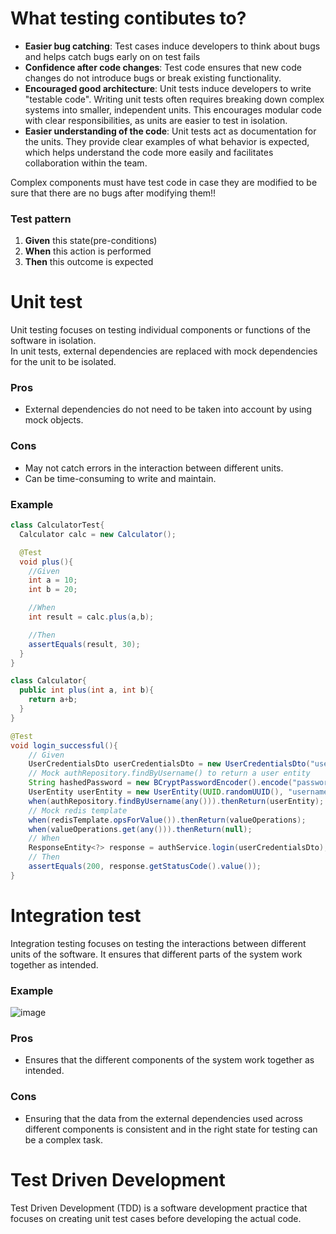 # What testing contibutes to?
- **Easier bug catching**: Test cases induce developers to think about bugs and helps catch bugs early on on test fails
- **Confidence after code changes**: Test code ensures that new code changes do not introduce bugs or break existing functionality.
- **Encouraged good architecture**: Unit tests induce developers to write "testable code". Writing unit tests often requires breaking down complex systems into smaller, independent units. This encourages modular code with clear responsibilities, as units are easier to test in isolation.
- **Easier understanding of the code**: Unit tests act as documentation for the units. They provide clear examples of what behavior is expected, which helps understand the code more easily and facilitates collaboration within the team.

Complex components must have test code in case they are modified to be sure that there are no bugs after modifying them!!

### Test pattern
1. **Given** this state(pre-conditions)
2. **When** this action is performed
3. **Then** this outcome is expected

# Unit test
Unit testing focuses on testing individual components or functions of the software in isolation.<br>
In unit tests, external dependencies are replaced with mock dependencies for the unit to be isolated.
### Pros
- External dependencies do not need to be taken into account by using mock objects.
### Cons
- May not catch errors in the interaction between different units.
- Can be time-consuming to write and maintain.
### Example
~~~java
class CalculatorTest{
  Calculator calc = new Calculator();

  @Test
  void plus(){
    //Given
    int a = 10;
    int b = 20;

    //When
    int result = calc.plus(a,b);

    //Then
    assertEquals(result, 30);
  }
}

class Calculator{
  public int plus(int a, int b){
    return a+b;
  }
}
~~~
~~~java
@Test
void login_successful(){
    // Given
    UserCredentialsDto userCredentialsDto = new UserCredentialsDto("username", "password");
    // Mock authRepository.findByUsername() to return a user entity
    String hashedPassword = new BCryptPasswordEncoder().encode("password");
    UserEntity userEntity = new UserEntity(UUID.randomUUID(), "username", hashedPassword, "email");
    when(authRepository.findByUsername(any())).thenReturn(userEntity);
    // Mock redis template
    when(redisTemplate.opsForValue()).thenReturn(valueOperations);
    when(valueOperations.get(any())).thenReturn(null);
    // When
    ResponseEntity<?> response = authService.login(userCredentialsDto);
    // Then
    assertEquals(200, response.getStatusCode().value());
}
~~~

# Integration test
Integration testing focuses on testing the interactions between different units of the software. It ensures that different parts of the system work together as intended.
### Example
![image](https://github.com/vacu9708/Fundamental-knowledge/assets/67142421/0df85c6c-2ec2-4144-b8d9-0bc88fed5d56)

### Pros
- Ensures that the different components of the system work together as intended.
### Cons
- Ensuring that the data from the external dependencies used across different components is consistent and in the right state for testing can be a complex task.

# Test Driven Development
Test Driven Development (TDD) is a software development practice that focuses on creating unit test cases before developing the actual code.

